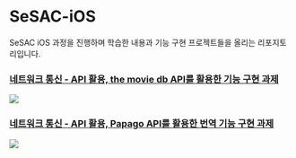 # SeSAC-iOS

SeSAC iOS 과정을 진행하며 학습한 내용과 기능 구현 프로젝트들을 올리는 리포지토리입니다.

### [네트워크 통신 - API 활용, the movie db API를 활용한 기능 구현 과제](https://github.com/walkerhilla/SeSAC-iOS/tree/main/Media%20Project)

![](https://i.imgur.com/bpYxIap.gif)

### [네트워크 통신 - API 활용, Papago API를 활용한 번역 기능 구현 과제](https://github.com/walkerhilla/SeSAC-iOS/tree/main/TranslateApp)

![](https://i.imgur.com/RDL0fVB.gif)
